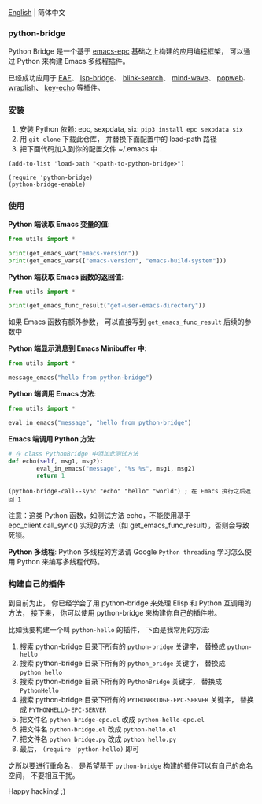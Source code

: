 [English](./README.md) | 简体中文

### python-bridge
Python Bridge 是一个基于 [emacs-epc](https://github.com/kiwanami/emacs-epc) 基础之上构建的应用编程框架， 可以通过 Python 来构建 Emacs 多线程插件。

已经成功应用于 [EAF](https://github.com/emacs-eaf/emacs-application-framework)、 [lsp-bridge](https://github.com/manateelazycat/lsp-bridge)、 [blink-search](https://github.com/manateelazycat/blink-search/)、 [mind-wave](https://github.com/manateelazycat/mind-wave/)、 [popweb](https://github.com/manateelazycat/popweb)、 [wraplish](https://github.com/manateelazycat/wraplish)、 [key-echo](https://github.com/manateelazycat/key-echo) 等插件。

### 安装
1. 安装 Python 依赖: epc, sexpdata, six: `pip3 install epc sexpdata six`
2. 用 `git clone` 下载此仓库， 并替换下面配置中的 load-path 路径
3. 把下面代码加入到你的配置文件 ~/.emacs 中：

```elisp
(add-to-list 'load-path "<path-to-python-bridge>")

(require 'python-bridge)
(python-bridge-enable)
```

### 使用
**Python 端读取 Emacs 变量的值**:

```python
from utils import *

print(get_emacs_var("emacs-version"))
print(get_emacs_vars(["emacs-version", "emacs-build-system"]))
```

**Python 端获取 Emacs 函数的返回值**:
```python
from utils import *

print(get_emacs_func_result("get-user-emacs-directory"))
```
如果 Emacs 函数有额外参数， 可以直接写到 `get_emacs_func_result` 后续的参数中

**Python 端显示消息到 Emacs Minibuffer 中**:
```python
from utils import *

message_emacs("hello from python-bridge")
```

**Python 端调用 Emacs 方法**:
```python
from utils import *

eval_in_emacs("message", "hello from python-bridge")
```

**Emacs 端调用 Python 方法**:
```python
# 在 class PythonBridge 中添加此测试方法
def echo(self, msg1, msg2):
        eval_in_emacs("message", "%s %s", msg1, msg2)
        return 1
```

```elisp
(python-bridge-call--sync "echo" "hello" "world") ; 在 Emacs 执行之后返回 1
```
注意：这类 Python 函数，如测试方法 echo，不能使用基于 epc_client.call_sync() 实现的方法（如 get_emacs_func_result），否则会导致死锁。

**Python 多线程**:
Python 多线程的方法请 Google `Python threading` 学习怎么使用 Python 来编写多线程代码。

### 构建自己的插件
到目前为止， 你已经学会了用 python-bridge 来处理 Elisp 和 Python 互调用的方法， 接下来， 你可以使用 python-bridge 来构建你自己的插件啦。

比如我要构建一个叫 `python-hello` 的插件， 下面是我常用的方法:
1. 搜索 python-bridge 目录下所有的 `python-bridge` 关键字， 替换成 `python-hello`
2. 搜索 python-bridge 目录下所有的 `python_bridge` 关键字， 替换成 `python_hello`
3. 搜索 python-bridge 目录下所有的 `PythonBridge` 关键字， 替换成 `PythonHello`
4. 搜索 python-bridge 目录下所有的 `PYTHONBRIDGE-EPC-SERVER` 关键字， 替换成 `PYTHONHELLO-EPC-SERVER`
5. 把文件名 `python-bridge-epc.el` 改成 `python-hello-epc.el`
6. 把文件名 `python-bridge.el` 改成 `python-hello.el`
7. 把文件名 `python_bridge.py` 改成 `python_hello.py`
8. 最后， `(require 'python-hello)` 即可

之所以要进行重命名， 是希望基于 `python-bridge` 构建的插件可以有自己的命名空间， 不要相互干扰。

Happy hacking! ;)
